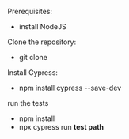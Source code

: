 Prerequisites: 
- install NodeJS


Clone the repository:
- git clone


Install Cypress:
- npm install cypress --save-dev


run the tests 
- npm install
- npx cypress run **test path**


